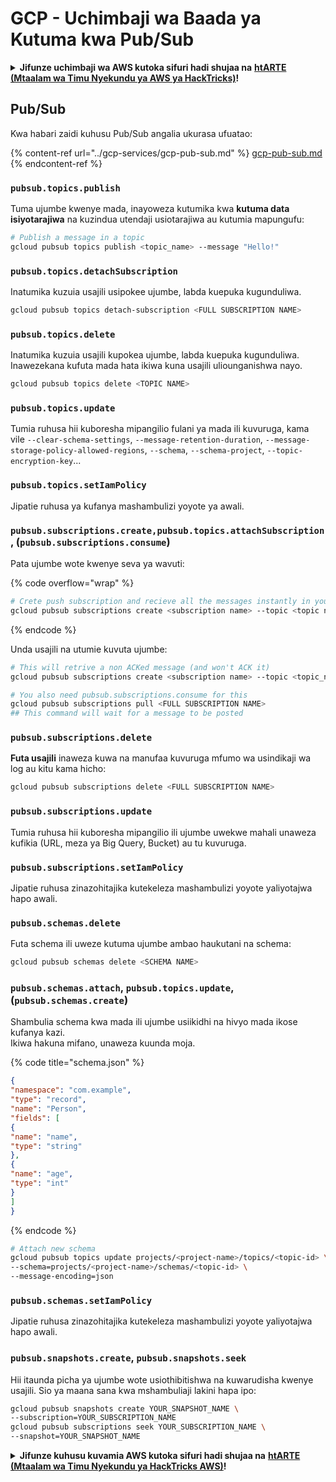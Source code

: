 # GCP - Uchimbaji wa Baada ya Kutuma kwa Pub/Sub

<details>

<summary><strong>Jifunze uchimbaji wa AWS kutoka sifuri hadi shujaa na</strong> <a href="https://training.hacktricks.xyz/courses/arte"><strong>htARTE (Mtaalam wa Timu Nyekundu ya AWS ya HackTricks)</strong></a><strong>!</strong></summary>

Njia nyingine za kusaidia HackTricks:

* Ikiwa unataka kuona **kampuni yako ikitangazwa kwenye HackTricks** au **kupakua HackTricks kwa PDF** Angalia [**MIPANGO YA KUJIUNGA**](https://github.com/sponsors/carlospolop)!
* Pata [**bidhaa rasmi za PEASS & HackTricks**](https://peass.creator-spring.com)
* Gundua [**Familia ya PEASS**](https://opensea.io/collection/the-peass-family), mkusanyiko wetu wa [**NFTs**](https://opensea.io/collection/the-peass-family) ya kipekee
* **Jiunge na** 💬 [**Kikundi cha Discord**](https://discord.gg/hRep4RUj7f) au kikundi cha [**telegram**](https://t.me/peass) au **tufuate** kwenye **Twitter** 🐦 [**@hacktricks_live**](https://twitter.com/hacktricks_live)**.**
* **Shiriki mbinu zako za uchimbaji kwa kuwasilisha PRs kwa** [**HackTricks**](https://github.com/carlospolop/hacktricks) na [**HackTricks Cloud**](https://github.com/carlospolop/hacktricks-cloud) repos za github.

</details>

## Pub/Sub

Kwa habari zaidi kuhusu Pub/Sub angalia ukurasa ufuatao:

{% content-ref url="../gcp-services/gcp-pub-sub.md" %}
[gcp-pub-sub.md](../gcp-services/gcp-pub-sub.md)
{% endcontent-ref %}

### `pubsub.topics.publish`

Tuma ujumbe kwenye mada, inayoweza kutumika kwa **kutuma data isiyotarajiwa** na kuzindua utendaji usiotarajiwa au kutumia mapungufu:
```bash
# Publish a message in a topic
gcloud pubsub topics publish <topic_name> --message "Hello!"
```
### `pubsub.topics.detachSubscription`

Inatumika kuzuia usajili usipokee ujumbe, labda kuepuka kugunduliwa.
```bash
gcloud pubsub topics detach-subscription <FULL SUBSCRIPTION NAME>
```
### `pubsub.topics.delete`

Inatumika kuzuia usajili kupokea ujumbe, labda kuepuka kugunduliwa.\
Inawezekana kufuta mada hata ikiwa kuna usajili uliounganishwa nayo.
```bash
gcloud pubsub topics delete <TOPIC NAME>
```
### `pubsub.topics.update`

Tumia ruhusa hii kuboresha mipangilio fulani ya mada ili kuvuruga, kama vile `--clear-schema-settings`, `--message-retention-duration`, `--message-storage-policy-allowed-regions`, `--schema`, `--schema-project`, `--topic-encryption-key`...

### `pubsub.topics.setIamPolicy`

Jipatie ruhusa ya kufanya mashambulizi yoyote ya awali.

### **`pubsub.subscriptions.create,`**`pubsub.topics.attachSubscription` , (`pubsub.subscriptions.consume`)

Pata ujumbe wote kwenye seva ya wavuti:

{% code overflow="wrap" %}
```bash
# Crete push subscription and recieve all the messages instantly in your web server
gcloud pubsub subscriptions create <subscription name> --topic <topic name> --push-endpoint https://<URL to push to>
```
{% endcode %}

Unda usajili na utumie kuvuta ujumbe:
```bash
# This will retrive a non ACKed message (and won't ACK it)
gcloud pubsub subscriptions create <subscription name> --topic <topic_name>

# You also need pubsub.subscriptions.consume for this
gcloud pubsub subscriptions pull <FULL SUBSCRIPTION NAME>
## This command will wait for a message to be posted
```
### `pubsub.subscriptions.delete`

**Futa usajili** inaweza kuwa na manufaa kuvuruga mfumo wa usindikaji wa log au kitu kama hicho:
```bash
gcloud pubsub subscriptions delete <FULL SUBSCRIPTION NAME>
```
### &#x20;`pubsub.subscriptions.update`

Tumia ruhusa hii kuboresha mipangilio ili ujumbe uwekwe mahali unaweza kufikia (URL, meza ya Big Query, Bucket) au tu kuvuruga.

### `pubsub.subscriptions.setIamPolicy`

Jipatie ruhusa zinazohitajika kutekeleza mashambulizi yoyote yaliyotajwa hapo awali.

### `pubsub.schemas.delete`

Futa schema ili uweze kutuma ujumbe ambao haukutani na schema:
```bash
gcloud pubsub schemas delete <SCHEMA NAME>
```
### `pubsub.schemas.attach`, `pubsub.topics.update`,(`pubsub.schemas.create`)

Shambulia schema kwa mada ili ujumbe usiikidhi na hivyo mada ikose kufanya kazi.\
Ikiwa hakuna mifano, unaweza kuunda moja.

{% code title="schema.json" %}
```json
{
"namespace": "com.example",
"type": "record",
"name": "Person",
"fields": [
{
"name": "name",
"type": "string"
},
{
"name": "age",
"type": "int"
}
]
}
```
{% endcode %}
```bash
# Attach new schema
gcloud pubsub topics update projects/<project-name>/topics/<topic-id> \
--schema=projects/<project-name>/schemas/<topic-id> \
--message-encoding=json
```
### `pubsub.schemas.setIamPolicy`

Jipatie ruhusa zinazohitajika kutekeleza mashambulizi yoyote yaliyotajwa hapo awali.

### `pubsub.snapshots.create`,  `pubsub.snapshots.seek`

Hii itaunda picha ya ujumbe wote usiothibitishwa na kuwarudisha kwenye usajili. Sio ya maana sana kwa mshambuliaji lakini hapa ipo:
```bash
gcloud pubsub snapshots create YOUR_SNAPSHOT_NAME \
--subscription=YOUR_SUBSCRIPTION_NAME
gcloud pubsub subscriptions seek YOUR_SUBSCRIPTION_NAME \
--snapshot=YOUR_SNAPSHOT_NAME
```
<details>

<summary><strong>Jifunze kuhusu kuvamia AWS kutoka sifuri hadi shujaa na</strong> <a href="https://training.hacktricks.xyz/courses/arte"><strong>htARTE (Mtaalam wa Timu Nyekundu ya HackTricks AWS)</strong></a><strong>!</strong></summary>

Njia nyingine za kusaidia HackTricks:

* Ikiwa unataka kuona **kampuni yako ikitangazwa kwenye HackTricks** au **kupakua HackTricks kwa PDF** Angalia [**MIPANGO YA KUJIUNGA**](https://github.com/sponsors/carlospolop)!
* Pata [**bidhaa rasmi za PEASS & HackTricks**](https://peass.creator-spring.com)
* Gundua [**Familia ya PEASS**](https://opensea.io/collection/the-peass-family), mkusanyiko wetu wa [**NFTs**](https://opensea.io/collection/the-peass-family) ya kipekee
* **Jiunge na** 💬 [**Kikundi cha Discord**](https://discord.gg/hRep4RUj7f) au kikundi cha [**telegram**](https://t.me/peass) au **tufuate** kwenye **Twitter** 🐦 [**@hacktricks_live**](https://twitter.com/hacktricks_live)**.**
* **Shiriki mbinu zako za kuvamia kwa kuwasilisha PRs kwa** [**HackTricks**](https://github.com/carlospolop/hacktricks) na [**HackTricks Cloud**](https://github.com/carlospolop/hacktricks-cloud) repos za github.

</details>
